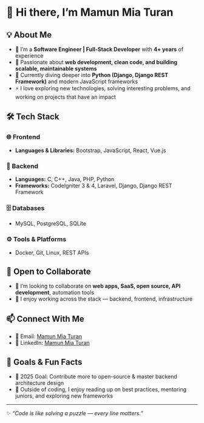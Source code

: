# 👋 Hi there, I’m **Mamun Mia Turan**

## 💡 About Me  
- 🔭 I’m a **Software Engineer | Full-Stack Developer** with **4+ years** of experience  
- 👀 Passionate about **web development, clean code, and building scalable, maintainable systems**  
- 🌱 Currently diving deeper into **Python (Django, Django REST Framework)** and modern JavaScript frameworks  
- ⚡ I love exploring new technologies, solving interesting problems, and working on projects that have an impact  

## 🛠️ Tech Stack  

### 🌐 Frontend  
- **Languages & Libraries:** Bootstrap, JavaScript, React, Vue.js  

### 🔧 Backend  
- **Languages:** C, C++, Java, PHP, Python  
- **Frameworks:** CodeIgniter 3 & 4, Laravel, Django, Django REST Framework  

### 🗄️ Databases  
- MySQL, PostgreSQL, SQLite  

### ⚙️ Tools & Platforms  
- Docker, Git, Linux, REST APIs  

## 🤝 Open to Collaborate  
- 💞️ I’m looking to collaborate on **web apps, SaaS, open source, API development**, automation tools  
- 📌 I enjoy working across the stack — backend, frontend, infrastructure  

## 📫 Connect With Me  
- 📧 Email: [Mamun Mia Turan](mailto:mamunmiaturan@gmail.com)  
- 💼 LinkedIn: [Mamun Mia Turan](https://www.linkedin.com/in/mamun-mia-turan-588800200/)

## 🎯 Goals & Fun Facts  
- 🎯 2025 Goal: Contribute more to open-source & master backend architecture design  
- 🧠 Outside of coding, I enjoy reading up on best practices, mentoring juniors, and exploring new frameworks  

---

✨ *“Code is like solving a puzzle — every line matters.”*
